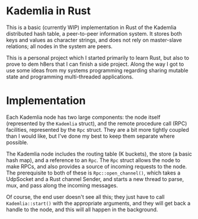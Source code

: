 Kademlia in Rust
================

This is a basic (currently WIP) implementation in Rust of the Kademlia distributed hash table, a
peer-to-peer information system. It stores both keys and values as character strings, and does not
rely on master-slave relations; all nodes in the system are peers.

This is a personal project which I started primarily to learn Rust, but also to prove to dem h8ers
that I can finish a side project. Along the way I got to use some ideas from my systems programming
regarding sharing mutable state and programming multi-threaded applications.

Implementation
==============

Each Kademlia node has two large components: the node itself (represented by the `Kademlia`
struct), and the remote procedure call (RPC) facilities, represented by the `Rpc` struct. They are
a bit more tightly coupled than I would like, but I've done my best to keep them separate where
possible.

The Kademlia node includes the routing table (K buckets), the store (a basic hash map), and a
reference to an `Rpc`. The `Rpc` struct allows the node to make RPCs, and also provides a source of
incoming requests to the node. The prerequisite to both of these is `Rpc::open_channel()`, which
takes a UdpSocket and a Rust channel Sender, and starts a new thread to parse, mux, and pass along
the incoming messages.

Of course, the end user doesn't see all this; they just have to call `Kademlia::start()` with the
appropriate arguments, and they will get back a handle to the node, and this will all happen in the
background.
